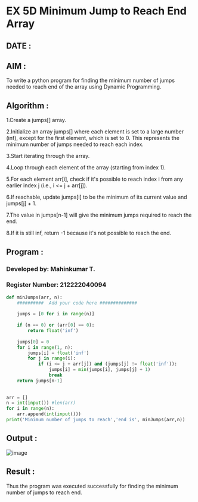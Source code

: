 # EX 5D Minimum Jump to Reach End Array

## DATE :

## AIM :

To write a python program for finding the minimum number of jumps needed to reach end of the array using Dynamic Programming.

## Algorithm :

1.Create a jumps[] array.

2.Initialize an array jumps[] where each element is set to a large number (inf), except for the first element, which is set to 0. This represents the minimum number of jumps needed to reach each index.

3.Start iterating through the array.

4.Loop through each element of the array (starting from index 1).

5.For each element arr[i], check if it's possible to reach index i from any earlier index j (i.e., i <= j + arr[j]).

6.If reachable, update jumps[i] to be the minimum of its current value and jumps[j] + 1.

7.The value in jumps[n-1] will give the minimum jumps required to reach the end.

8.If it is still inf, return -1 because it's not possible to reach the end.

## Program :

### Developed by: Mahinkumar T.
### Register Number:  212222040094

```py
def minJumps(arr, n):
    ##########  Add your code here ##############
    
    jumps = [0 for i in range(n)]
 
    if (n == 0) or (arr[0] == 0):
        return float('inf')
 
    jumps[0] = 0
    for i in range(1, n):
        jumps[i] = float('inf')
        for j in range(i):
            if (i <= j + arr[j]) and (jumps[j] != float('inf')):
                jumps[i] = min(jumps[i], jumps[j] + 1)
                break
    return jumps[n-1]
    
    
arr = []
n = int(input()) #len(arr)
for i in range(n):
    arr.append(int(input()))
print('Minimum number of jumps to reach','end is', minJumps(arr,n))

```

## Output :

![image](https://github.com/user-attachments/assets/006d5efc-9132-4381-937d-e4def126d85f)

## Result :

Thus the program was executed successfully for finding the minimum number of jumps to reach end.
